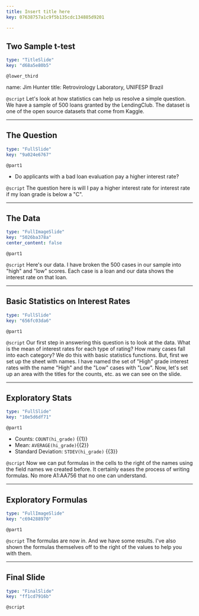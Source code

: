 ```yaml
---
title: Insert title here
key: 07638757a1c9f5b135cdc134885d9201

---
```

## Two Sample t-test

```yaml
type: "TitleSlide"
key: "d68a5e80b5"
```

`@lower_third`

name: Jim Hunter
title: Retrovirology Laboratory, UNIFESP Brazil


`@script`
Let's look at how statistics can help us resolve a simple question. We have a sample of 500 loans granted by the LendingClub. The dataset is one of the open source datasets that come from Kaggle.


---
## The Question

```yaml
type: "FullSlide"
key: "9a024e6767"
```

`@part1`
- Do applicants with a bad loan evaluation pay a higher interest rate?


`@script`
The question here is will I pay a higher interest rate for interest rate if my loan grade is below a "C".


---
## The Data

```yaml
type: "FullImageSlide"
key: "5026ba378a"
center_content: false
```

`@part1`
[](https://docs.google.com/spreadsheets/d/1jKTMCjuYaqD8XOEtr7EVkdKCe891eerDe3_zBA1ATRk/edit#gid=0)


`@script`
Here's our data. I have broken the 500 cases in our sample into "high" and "low" scores. Each case is a loan and our data shows the interest rate on that loan.


---
## Basic Statistics on Interest Rates

```yaml
type: "FullSlide"
key: "656fc03da6"
```

`@part1`
[](https://docs.google.com/spreadsheets/d/1jKTMCjuYaqD8XOEtr7EVkdKCe891eerDe3_zBA1ATRk/edit#gid=1460287097)


`@script`
Our first step in answering this question is to look at the data. What is the mean of interest rates for each type of rating? How many cases fall into each category?
We do this with basic statistics functions. But, first we set up the sheet with names. I have named the set of "High" grade interest rates with the name "High" and the "Low" cases with "Low". Now, let's set up an area with the titles for the counts, etc. as we can see on the slide.


---
## Exploratory Stats

```yaml
type: "FullSlide"
key: "10e5d6df71"
```

`@part1`
- Counts: ```COUNT(hi_grade)``` {{1}}
- Mean:   ```AVERAGE(hi_grade)```{{2}}
- Standard Deviation: ```STDEV(hi_grade)``` {{3}}


`@script`
Now we can put formulas in the cells to the right of the names using the field names we created before. It certainly eases the process of writing formulas. No more A1:AA756 that no one can understand.


---
## Exploratory Formulas 

```yaml
type: "FullImageSlide"
key: "c694288970"
```

`@part1`
[](https://docs.google.com/spreadsheets/d/1jKTMCjuYaqD8XOEtr7EVkdKCe891eerDe3_zBA1ATRk/edit#gid=85551160)


`@script`
The formulas are now in. And we have some results. I've also shown the formulas themselves off to the right of the values to help you with them.


---
## Final Slide

```yaml
type: "FinalSlide"
key: "ff1cd7916b"
```

`@script`


